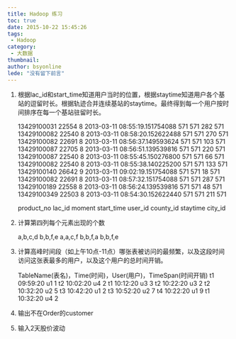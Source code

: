 ```yaml
---
title: Hadoop 练习
toc: true
date: 2015-10-22 15:45:26
tags:
 - Hadoop
category: 
 - 大数据
thumbnail: 
author: bsyonline
lede: "没有留下前言"
---
```


1.  根据lac_id和start_time知道用户当时的位置，根据staytime知道用户各个基站的逗留时长。根据轨迹合并连续基站的staytime。最终得到每一个用户按时间排序在每一个基站驻留时长。

    13429100031 22554 8 2013-03-11 08:55:19.151754088 571 571 282 571  
    13429100082 22540 8 2013-03-11 08:58:20.152622488 571 571 270 571  
    13429100082 22691 8 2013-03-11 08:56:37.149593624 571 571 103 571  
    13429100087 22705 8 2013-03-11 08:56:51.139539816 571 571 220 571  
    13429100087 22540 8 2013-03-11 08:55:45.150276800 571 571 66 571  
    13429100082 22540 8 2013-03-11 08:55:38.140225200 571 571 133 571  
    13429100140 26642 9 2013-03-11 09:02:19.151754088 571 571 18 571  
    13429100082 22691 8 2013-03-11 08:57:32.151754088 571 571 287 571  
    13429100189 22558 8 2013-03-11 08:56:24.139539816 571 571 48 571  
    13429100349 22503 8 2013-03-11 08:54:30.152622440 571 571 211 571  


	product_no lac_id moment start_time user_id county_id staytime city_id

2.  计算第四列每个元素出现的个数

    a,b,c,d
    b,b,f,e
    a,a,c,f
    b,b,f,a
    b,b,f,e

3.  计算高峰时间段（如上午10点-11点）哪张表被访问的最频繁，以及这段时间访问这张表最多的用户，以及这个用户的总时间开销。

     TableName(表名)，Time(时间)，User(用户)，TimeSpan(时间开销)
     t1 09:59:20 u1 1
     t2 10:02:20 u4 2
     t1 10:12:20 u3 3
     t2 10:22:20 u3 2
     t2 10:32:20 u2 5
     t3 10:42:20 u1 2
     t3 10:52:20 u2 7
     t4 10:22:20 u1 9
     t1 10:32:20 u4 2

4.  输出不在Order的customer


 5. 输入2天股价波动
